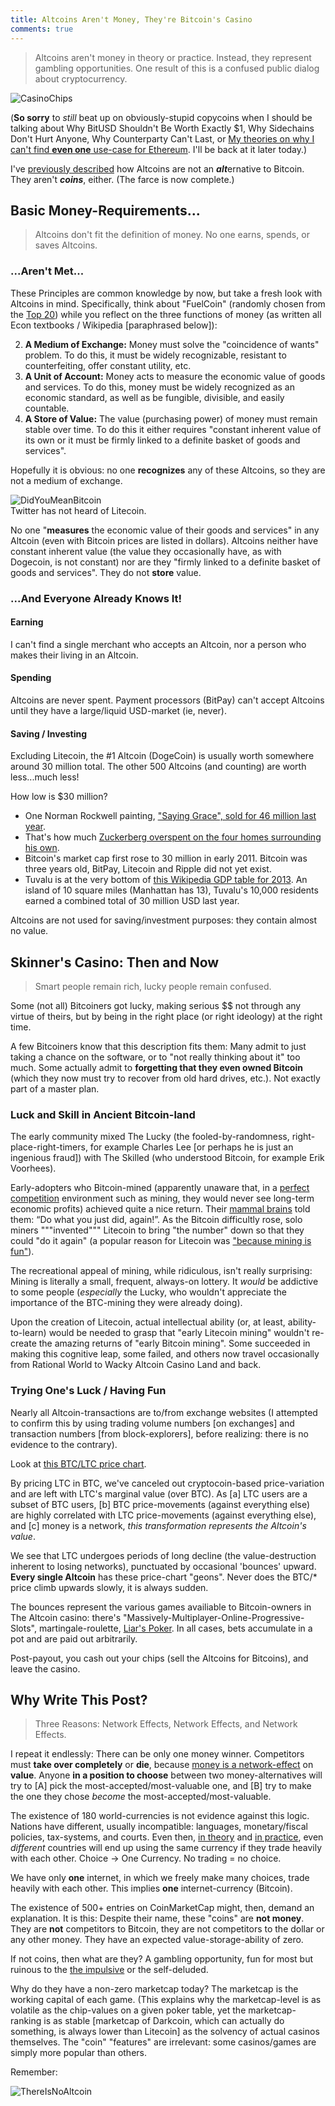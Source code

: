 ```yaml
---
title: Altcoins Aren't Money, They're Bitcoin's Casino
comments: true
---
```


> Altcoins aren't money in theory or practice. Instead, they represent gambling opportunities. One result of this is a confused public dialog about cryptocurrency.

![CasinoChips](/images/chips_small.png) 

(**So sorry** to *still* beat up on obviously-stupid copycoins when I should be talking about Why BitUSD Shouldn't Be Worth Exactly $1, Why Sidechains Don't Hurt Anyone, Why Counterparty Can't Last, or [My theories on why I can't find **even one** use-case for Ethereum](http://forum.truthcoin.info/index.php/topic,90.msg540.html#msg540). I'll be back at it later today.)

I've [previously described](http://www.truthcoin.info/blog/basics/) how Altcoins are not an ***alt***ernative to Bitcoin. They aren't ***coins***, either. (The farce is now complete.)

## Basic Money-Requirements...
> Altcoins don't fit the definition of money. No one earns, spends, or saves Altcoins.

### ...Aren't Met...

These Principles are common knowledge by now, but take a fresh look with Altcoins in mind. Specifically, think about "FuelCoin" (randomly chosen from the [Top 20](http://coinmarketcap.com/)) while you reflect on the three functions of money (as written all Econ textbooks / Wikipedia [paraphrased below]):

2. **A Medium of Exchange:** Money must solve the "coincidence of wants" problem. To do this, it must be widely recognizable, resistant to counterfeiting, offer constant utility, etc.
3. **A Unit of Account:** Money acts to measure the economic value of goods and services. To do this, money must be widely recognized as an economic standard, as well as be fungible, divisible, and easily countable.
3. **A Store of Value:** The value (purchasing power) of money must remain stable over time. To do this it either requires "constant inherent value of its own or it must be firmly linked to a definite basket of goods and services".

Hopefully it is obvious: no one **recognizes** any of these Altcoins, so they are not a medium of exchange.


![DidYouMeanBitcoin](/images/ltc_small.png)  
Twitter has not heard of Litecoin.  

No one "**measures** the economic value of their goods and services" in any Altcoin (even with Bitcoin prices are listed in dollars). Altcoins neither have constant inherent value (the value they occasionally have, as with Dogecoin, is not constant) nor are they "firmly linked to a definite basket of goods and services". They do not **store** value.


### ...And Everyone Already Knows It!


#### Earning

I can't find a single merchant who accepts an Altcoin, nor a person who makes their living in an Altcoin.

#### Spending

Altcoins are never spent. Payment processors (BitPay) can't accept Altcoins until they have a large/liquid USD-market (ie, never).


#### Saving / Investing

Excluding Litecoin, the #1 Altcoin (DogeCoin) is usually worth somewhere around 30 million total. The other 500 Altcoins (and counting) are worth less...much less!

How low is $30 million?


* One Norman Rockwell painting, ["Saying Grace", sold for 46 million last year](http://www.npr.org/blogs/thetwo-way/2013/12/04/248790682/norman-rockwells-saying-grace-sells-for-46-million-at-auction).
* That's how much [Zuckerberg overspent on the four homes surrounding his own](http://www.nbcnews.com/business/real-estate/mark-zuckerberg-spends-30-million-four-homes-ensure-privacy-f8C11379396).
* Bitcoin's market cap first rose to 30 million in early 2011. Bitcoin was three years old, BitPay, Litecoin and Ripple did not yet exist.
* Tuvalu is at the very bottom of [this Wikipedia GDP table for 2013](http://en.wikipedia.org/wiki/List_of_countries_by_GDP_%28PPP%29). An island of 10 square miles (Manhattan has 13), Tuvalu's 10,000 residents earned a combined total of 30 million USD last year. 

Altcoins are not used for saving/investment purposes: they contain almost no value.


## Skinner's Casino: Then and Now
> Smart people remain rich, lucky people remain confused.


Some (not all) Bitcoiners got lucky, making serious $$ not through any virtue of theirs, but by being in the right place (or right ideology) at the right time.

A few Bitcoiners know that this description fits them: Many admit to just taking a chance on the software, or to "not really thinking about it" too much. Some actually admit to **forgetting that they even owned Bitcoin** (which they now must try to recover from old hard drives, etc.). Not exactly part of a master plan.

### Luck and Skill in Ancient Bitcoin-land

The early community mixed The Lucky (the fooled-by-randomness, right-place-right-timers, for example Charles Lee [or perhaps he is just an ingenious fraud]) with The Skilled (who understood Bitcoin, for example Erik Voorhees).

Early-adopters who Bitcoin-mined (apparently unaware that, in a [perfect competition](http://en.wikipedia.org/wiki/Perfect_competition) environment such as mining, they would never see long-term economic profits) achieved quite a nice return. Their [mammal brains](http://en.wikipedia.org/wiki/Triune_brain) told them: “Do what you just did, again!”. As the Bitcoin difficultly rose, solo miners """invented""" Litecoin to bring "the number" down so that they could "do it again" (a popular reason for Litecoin was ["because mining is fun"](https://bitcointalk.org/index.php?topic=589643.msg6508990#msg6508990)).

The recreational appeal of mining, while ridiculous, isn't really surprising: Mining is literally a small, frequent, always-on lottery. It *would* be addictive to some people (*especially* the Lucky, who wouldn't appreciate the importance of the BTC-mining they were already doing).

Upon the creation of Litecoin, actual intellectual ability (or, at least, ability-to-learn) would be needed to grasp that "early Litecoin mining" wouldn't re-create the amazing returns of "early Bitcoin mining". Some succeeded in making this cognitive leap, some failed, and others now travel occasionally from Rational World to Wacky Altcoin Casino Land and back.

### Trying One's Luck / Having Fun

Nearly all Altcoin-transactions are to/from exchange websites (I attempted to confirm this by using trading volume numbers [on exchanges] and transaction numbers [from block-explorers], before realizing: there is no evidence to the contrary).

Look at [this BTC/LTC price chart](http://www.cryptocoincharts.info/pair/ltc/btc/btc-e/alltime).

By pricing LTC in BTC, we've canceled out cryptocoin-based price-variation and are left with LTC's marginal value (over BTC). As [a] LTC users are a subset of BTC users, [b] BTC price-movements (against everything else) are highly correlated with LTC price-movements (against everything else), and [c] money is a network, *this transformation represents the Altcoin's value*.

We see that LTC undergoes periods of long decline (the value-destruction inherent to losing networks), punctuated by occasional 'bounces' upward. **Every single Altcoin** has these price-chart "geons". Never does the BTC/* price climb upwards slowly, it is always sudden.

The bounces represent the various games availiable to Bitcoin-owners in The Altcoin casino: there's "Massively-Multiplayer-Online-Progressive-Slots", martingale-roulette, [Liar's Poker](http://www.investopedia.com/terms/l/liars-poker.asp). In all cases, bets accumulate in a pot and are paid out arbitrarily. 

Post-payout, you cash out your chips (sell the Altcoins for Bitcoins), and leave the casino.


## Why Write This Post? 
> Three Reasons: Network Effects, Network Effects, and Network Effects.

I repeat it endlessly: There can be only one money winner. Competitors must **take over completely** or **die**, because [money is a network-effect](http://www.truthcoin.info/blog/basics/) on **value**. Anyone **in a position to choose** between two money-alternatives will try to [A] pick the most-accepted/most-valuable one, and [B] try to make the one they chose *become* the most-accepted/most-valuable.

The existence of 180 world-currencies is not evidence against this logic. Nations have different, usually incompatible: languages, monetary/fiscal policies, tax-systems, and courts. Even then, [in theory](http://en.wikipedia.org/wiki/Optimum_currency_area) and [in practice](http://en.wikipedia.org/wiki/Euro), even *different* countries will end up using the same currency if they trade heavily with each other. Choice -> One Currency. No trading = no choice.

We have only **one** internet, in which we freely make many choices, trade heavily with each other. This implies **one** internet-currency (Bitcoin).

The existence of 500+ entries on CoinMarketCap might, then, demand an explanation. It is this: Despite their name, these "coins" are **not money**. They are **not** competitors to Bitcoin, they are not competitors to the dollar or any other money. They have an expected value-storage-ability of zero.

If not coins, then what are they? A gambling opportunity, fun for most but ruinous to the [the impulsive](http://www.ncbi.nlm.nih.gov/pmc/articles/PMC2293303/) or the self-deluded.

Why do they have a non-zero marketcap today? The marketcap is the working capital of each game. (This explains why the marketcap-level is as volatile as the chip-values on a given poker table, yet the marketcap-ranking is as stable [marketcap of Darkcoin, which can actually do something, is always lower than Litecoin] as the solvency of actual casinos themselves. The "coin" "features" are irrelevant: some casinos/games are simply more popular than others.

Remember:

![ThereIsNoAltcoin](/images/matrix_spoon.png)  

